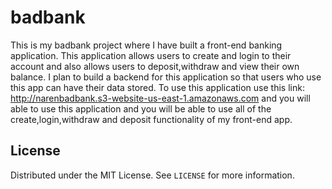 # badbank
This is my badbank project where I have built a front-end banking application. This application allows users to create and login to their account and also allows users to deposit,withdraw and view their own balance. I plan to build a backend for this application so that users who use this app can have their data stored.
To use this application use this link: http://narenbadbank.s3-website-us-east-1.amazonaws.com and you will able to use this application and you will be able to use all of the create,login,withdraw and deposit functionality of my front-end app.

## License

Distributed under the MIT License. See `LICENSE` for more information.
